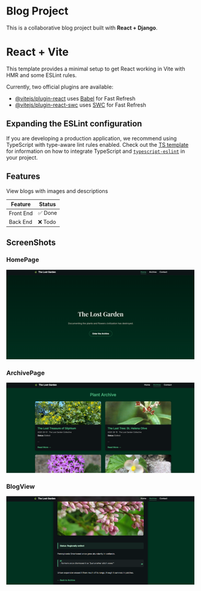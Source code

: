 # Blog Project

This is a collaborative blog project built with **React + Django**.

# React + Vite

This template provides a minimal setup to get React working in Vite with HMR and some ESLint rules.

Currently, two official plugins are available:

- [@vitejs/plugin-react](https://github.com/vitejs/vite-plugin-react/blob/main/packages/plugin-react) uses [Babel](https://babeljs.io/) for Fast Refresh
- [@vitejs/plugin-react-swc](https://github.com/vitejs/vite-plugin-react/blob/main/packages/plugin-react-swc) uses [SWC](https://swc.rs/) for Fast Refresh

## Expanding the ESLint configuration

If you are developing a production application, we recommend using TypeScript with type-aware lint rules enabled. Check out the [TS template](https://github.com/vitejs/vite/tree/main/packages/create-vite/template-react-ts) for information on how to integrate TypeScript and [`typescript-eslint`](https://typescript-eslint.io) in your project.


## Features

View blogs with images and descriptions

| Feature         | Status  |
|-----------------|---------|
| Front End    | ✅ Done |
| Back End  | ❌ Todo  |


## ScreenShots

### HomePage
<img src="public/images/HomePage.png" alt="Homepage Screenshot" width="500"/>

### ArchivePage
<img src="public/images/ArchivePage.png" alt="Homepage Screenshot" width="500"/>

### BlogView
<img src="public/images/SingleBlog.png" alt="Homepage Screenshot" width="500"/>

